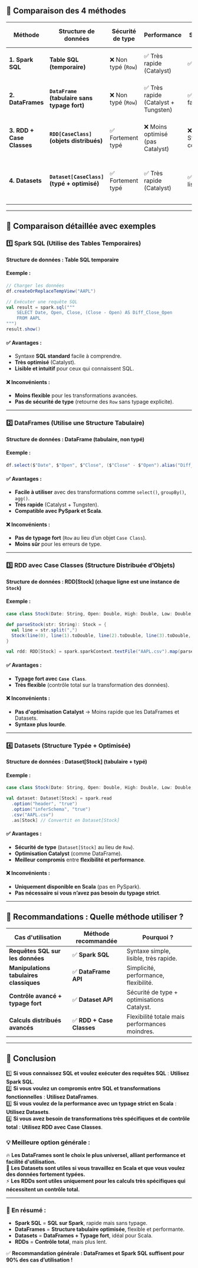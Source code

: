

## **📌 Comparaison des 4 méthodes**
| **Méthode**             | **Structure de données** | **Sécurité de type** | **Performance** | **Syntaxe** | **Flexibilité** | **Cas d'utilisation idéal** |
|-------------------------|-------------------------|----------------------|----------------|-------------|----------------|----------------------------|
| **1. Spark SQL**        | **Table SQL (temporaire)** | ❌ Non typé (`Row`) | ✅ Très rapide (Catalyst) | ✅ SQL | ❌ Moins flexible | Exécuter **des requêtes SQL** directement sur les données |
| **2. DataFrames**       | **`DataFrame` (tabulaire sans typage fort)** | ❌ Non typé (`Row`) | ✅ Très rapide (Catalyst + Tungsten) | ✅ API facile | ✅ Bonne flexibilité | Manipulations **optimisées et lisibles**, transformations de type SQL |
| **3. RDD + Case Classes** | **`RDD[CaseClass]` (objets distribués)** | ✅ Fortement typé | ❌ Moins optimisé (pas Catalyst) | ❌ Syntaxe complexe | ✅ Très flexible | **Calcul distribué avancé**, transformations complexes |
| **4. Datasets**         | **`Dataset[CaseClass]` (typé + optimisé)** | ✅ Fortement typé | ✅ Très rapide (Catalyst) | ✅ API lisible | ✅ Très flexible | Meilleur compromis entre **performance et typage en Scala** |

---

## **📌 Comparaison détaillée avec exemples**
### **1️⃣ Spark SQL (Utilise des Tables Temporaires)**
#### **Structure de données :** **Table SQL temporaire**
#### **Exemple :**
```scala
// Charger les données
df.createOrReplaceTempView("AAPL")

// Exécuter une requête SQL
val result = spark.sql("""
    SELECT Date, Open, Close, (Close - Open) AS Diff_Close_Open
    FROM AAPL
""")
result.show()
```
#### **✅ Avantages :**
- Syntaxe **SQL standard** facile à comprendre.
- **Très optimisé** (Catalyst).
- **Lisible et intuitif** pour ceux qui connaissent SQL.

#### **❌ Inconvénients :**
- **Moins flexible** pour les transformations avancées.
- **Pas de sécurité de type** (retourne des `Row` sans typage explicite).

---

### **2️⃣ DataFrames (Utilise une Structure Tabulaire)**
#### **Structure de données :** **DataFrame (tabulaire, non typé)**
#### **Exemple :**
```scala
df.select($"Date", $"Open", $"Close", ($"Close" - $"Open").alias("Diff_Close_Open")).show()
```
#### **✅ Avantages :**
- **Facile à utiliser** avec des transformations comme `select()`, `groupBy()`, `agg()`.
- **Très rapide** (Catalyst + Tungsten).
- **Compatible avec PySpark et Scala**.

#### **❌ Inconvénients :**
- **Pas de typage fort** (`Row` au lieu d’un objet `Case Class`).
- **Moins sûr** pour les erreurs de type.

---

### **3️⃣ RDD avec Case Classes (Structure Distribuée d’Objets)**
#### **Structure de données :** **RDD[Stock] (chaque ligne est une instance de `Stock`)**
#### **Exemple :**
```scala
case class Stock(Date: String, Open: Double, High: Double, Low: Double, Close: Double, Volume: Long, AdjClose: Double)

def parseStock(str: String): Stock = {
  val line = str.split(",")
  Stock(line(0), line(1).toDouble, line(2).toDouble, line(3).toDouble, line(4).toDouble, line(5).toDouble, line(6).toDouble)
}

val rdd: RDD[Stock] = spark.sparkContext.textFile("AAPL.csv").map(parseStock)
```
#### **✅ Avantages :**
- **Typage fort avec `Case Class`**.
- **Très flexible** (contrôle total sur la transformation des données).

#### **❌ Inconvénients :**
- **Pas d'optimisation Catalyst** → Moins rapide que les DataFrames et Datasets.
- **Syntaxe plus lourde**.

---

### **4️⃣ Datasets (Structure Typée + Optimisée)**
#### **Structure de données :** **Dataset[Stock] (tabulaire + typé)**
#### **Exemple :**
```scala
case class Stock(Date: String, Open: Double, High: Double, Low: Double, Close: Double, Volume: Long, AdjClose: Double)

val dataset: Dataset[Stock] = spark.read
  .option("header", "true")
  .option("inferSchema", "true")
  .csv("AAPL.csv")
  .as[Stock] // Convertit en Dataset[Stock]
```
#### **✅ Avantages :**
- **Sécurité de type** (`Dataset[Stock]` au lieu de `Row`).
- **Optimisation Catalyst** (comme DataFrame).
- **Meilleur compromis** entre **flexibilité et performance**.

#### **❌ Inconvénients :**
- **Uniquement disponible en Scala** (pas en PySpark).
- **Pas nécessaire si vous n’avez pas besoin du typage strict**.

---

## **📌 Recommandations : Quelle méthode utiliser ?**
| **Cas d'utilisation** | **Méthode recommandée** | **Pourquoi ?** |
|----------------------|------------------------|--------------|
| **Requêtes SQL sur les données** | ✅ **Spark SQL** | Syntaxe simple, lisible, très rapide. |
| **Manipulations tabulaires classiques** | ✅ **DataFrame API** | Simplicité, performance, flexibilité. |
| **Contrôle avancé + typage fort** | ✅ **Dataset API** | Sécurité de type + optimisations Catalyst. |
| **Calculs distribués avancés** | ✅ **RDD + Case Classes** | Flexibilité totale mais performances moindres. |

---

## **📌 Conclusion**
1️⃣ **Si vous connaissez SQL et voulez exécuter des requêtes SQL** : **Utilisez Spark SQL**.  
2️⃣ **Si vous voulez un compromis entre SQL et transformations fonctionnelles** : **Utilisez DataFrames**.  
3️⃣ **Si vous voulez de la performance avec un typage strict en Scala** : **Utilisez Datasets**.  
4️⃣ **Si vous avez besoin de transformations très spécifiques et de contrôle total** : **Utilisez RDD avec Case Classes**.

### **💡 Meilleure option générale :**  
🔥 **Les DataFrames sont le choix le plus universel, alliant performance et facilité d'utilisation.**  
🚀 **Les Datasets sont utiles si vous travaillez en Scala et que vous voulez des données fortement typées.**  
⚡ **Les RDDs sont utiles uniquement pour les calculs très spécifiques qui nécessitent un contrôle total.**

---

### **🌟 En résumé :**
- **Spark SQL** = **SQL sur Spark**, rapide mais sans typage.
- **DataFrames** = **Structure tabulaire optimisée**, flexible et performante.
- **Datasets** = **DataFrames + Typage fort**, idéal pour Scala.
- **RDDs** = **Contrôle total**, mais plus lent.

✅ **Recommandation générale : DataFrames et Spark SQL suffisent pour 90% des cas d’utilisation !**
